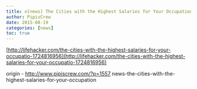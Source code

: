 ```yaml
---
title: o[news] The Cities with the Highest Salaries for Your Occupation
author: PipisCrew
date: 2015-08-19
categories: [news]
toc: true
---
```


[http://lifehacker.com/the-cities-with-the-highest-salaries-for-your-occupatio-1724816956](http://lifehacker.com/the-cities-with-the-highest-salaries-for-your-occupatio-1724816956)

origin - http://www.pipiscrew.com/?p=1557 news-the-cities-with-the-highest-salaries-for-your-occupation